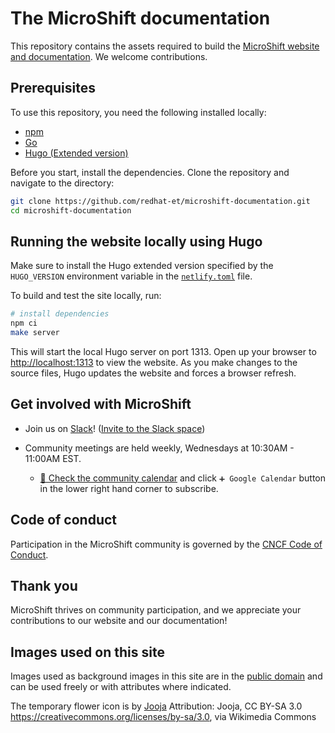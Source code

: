 # The MicroShift documentation

This repository contains the assets required to build the [MicroShift website and documentation](https://microshift.io/). We welcome contributions.

## Prerequisites

To use this repository, you need the following installed locally:

- [npm](https://www.npmjs.com/)
- [Go](https://golang.org/)
- [Hugo (Extended version)](https://gohugo.io/)

Before you start, install the dependencies. Clone the repository and navigate to the directory:

```bash
git clone https://github.com/redhat-et/microshift-documentation.git
cd microshift-documentation
```

## Running the website locally using Hugo

Make sure to install the Hugo extended version specified by the `HUGO_VERSION` environment variable in the [`netlify.toml`](netlify.toml#L10) file.

To build and test the site locally, run:

```bash
# install dependencies
npm ci
make server
```

This will start the local Hugo server on port 1313. Open up your browser to <http://localhost:1313> to view the website. As you make changes to the source files, Hugo updates the website and forces a browser refresh.

## Get involved with MicroShift

- Join us on [Slack](https://microshift.slack.com)! ([Invite to the Slack space](https://join.slack.com/t/microshift/shared_invite/zt-uxncbjbl-XOjueb1ShNP7xfByDxNaaA))

- Community meetings are held weekly, Wednesdays at 10:30AM - 11:00AM EST.
  - [📆 Check the community calendar](https://calendar.google.com/calendar/embed?src=nj6l882mfe4d2g9nr1h7avgrcs%40group.calendar.google.com&ctz=America%2FChicago) and click `➕ Google Calendar` button in the lower right hand corner to subscribe.

## Code of conduct

Participation in the MicroShift community is governed by the [CNCF Code of Conduct](https://github.com/cncf/foundation/blob/master/code-of-conduct.md).

## Thank you

MicroShift thrives on community participation, and we appreciate your contributions to our website and our documentation!

## Images used on this site

Images used as background images in this site are in the [public domain](https://commons.wikimedia.org/wiki/User:Bep/gallery#Wed_Aug_01_16:16:51_CEST_2018) and can be used freely or with attributes where indicated.

The temporary flower icon is by <a href="https://upload.wikimedia.org/wikipedia/commons/7/7c/Filled_flower_sewing_pattern.svg">Jooja</a> Attribution: Jooja, CC BY-SA 3.0 <https://creativecommons.org/licenses/by-sa/3.0>, via Wikimedia Commons

